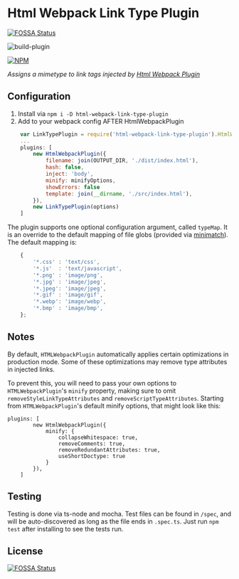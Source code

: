 # Html Webpack Link Type Plugin
[![FOSSA Status](https://app.fossa.io/api/projects/git%2Bgithub.com%2Fsteadyapp%2Fhtml-webpack-link-type-plugin.svg?type=shield)](https://app.fossa.io/projects/git%2Bgithub.com%2Fsteadyapp%2Fhtml-webpack-link-type-plugin?ref=badge_shield)

![build-plugin](https://github.com/swimmadude66/html-webpack-link-type-plugin/workflows/build-plugin/badge.svg?branch=master)

[![NPM](https://nodei.co/npm/html-webpack-link-type-plugin.png?compact=true)](https://npmjs.org/package/html-webpack-link-type-plugin)


_Assigns a mimetype to link tags injected by [Html Webpack Plugin](https://github.com/jantimon/html-webpack-plugin)_

## Configuration

1. Install via `npm i -D html-webpack-link-type-plugin`
1. Add to your webpack config AFTER HtmlWebpackPlugin
```javascript
    var LinkTypePlugin = require('html-webpack-link-type-plugin').HtmlWebpackLinkTypePlugin;
    ...
    plugins: [
        new HtmlWebpackPlugin({
            filename: join(OUTPUT_DIR, './dist/index.html'),
            hash: false,
            inject: 'body',
            minify: minifyOptions,
            showErrors: false
            template: join(__dirname, './src/index.html'),
        }),
        new LinkTypePlugin(options)
    ]
```

The plugin supports one optional configuration argument, called `typeMap`. It is an override to the default mapping of file globs (provided via [minimatch](https://github.com/isaacs/minimatch)). The default mapping is:

```javascript
    {
        '*.css' : 'text/css',
        '*.js'  : 'text/javascript',
        '*.png' : 'image/png',
        '*.jpg' : 'image/jpeg',
        '*.jpeg': 'image/jpeg',
        '*.gif' : 'image/gif',
        '*.webp': 'image/webp',
        '*.bmp' : 'image/bmp',
    };
```

## Notes

By default, `HTMLWebpackPlugin` automatically applies certain optimizations in production mode. Some of these optimizations may remove type attributes in injected links.

To prevent this, you will need to pass your own options to `HTMLWebpackPlugin`'s `minify` property, making sure to omit `removeStyleLinkTypeAttributes` and `removeScriptTypeAttributes`. Starting from `HTMLWebpackPlugin`'s default minify options, that might look like this:

```
plugins: [
        new HtmlWebpackPlugin({
            minify: {
                collapseWhitespace: true,
                removeComments: true,
                removeRedundantAttributes: true,
                useShortDoctype: true
            }
        }),
    ]
```


## Testing
Testing is done via ts-node and mocha. Test files can be found in `/spec`, and will be auto-discovered as long as the file ends in `.spec.ts`. Just run `npm test` after installing to see the tests run.


## License
[![FOSSA Status](https://app.fossa.io/api/projects/git%2Bgithub.com%2Fsteadyapp%2Fhtml-webpack-link-type-plugin.svg?type=large)](https://app.fossa.io/projects/git%2Bgithub.com%2Fsteadyapp%2Fhtml-webpack-link-type-plugin?ref=badge_large)
